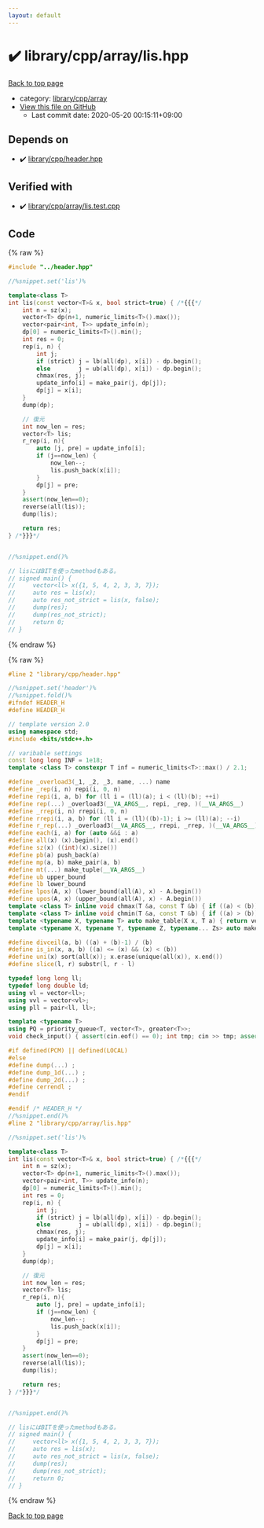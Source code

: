 ```yaml
---
layout: default
---
```


<!-- mathjax config similar to math.stackexchange -->
<script type="text/javascript" async
  src="https://cdnjs.cloudflare.com/ajax/libs/mathjax/2.7.5/MathJax.js?config=TeX-MML-AM_CHTML">
</script>
<script type="text/x-mathjax-config">
  MathJax.Hub.Config({
    TeX: { equationNumbers: { autoNumber: "AMS" }},
    tex2jax: {
      inlineMath: [ ['$','$'] ],
      processEscapes: true
    },
    "HTML-CSS": { matchFontHeight: false },
    displayAlign: "left",
    displayIndent: "2em"
  });
</script>

<script type="text/javascript" src="https://cdnjs.cloudflare.com/ajax/libs/jquery/3.4.1/jquery.min.js"></script>
<script src="https://cdn.jsdelivr.net/npm/jquery-balloon-js@1.1.2/jquery.balloon.min.js" integrity="sha256-ZEYs9VrgAeNuPvs15E39OsyOJaIkXEEt10fzxJ20+2I=" crossorigin="anonymous"></script>
<script type="text/javascript" src="../../../../assets/js/copy-button.js"></script>
<link rel="stylesheet" href="../../../../assets/css/copy-button.css" />


# :heavy_check_mark: library/cpp/array/lis.hpp

<a href="../../../../index.html">Back to top page</a>

* category: <a href="../../../../index.html#0e902850ca3e9230d87c81984f25b3bb">library/cpp/array</a>
* <a href="{{ site.github.repository_url }}/blob/master/library/cpp/array/lis.hpp">View this file on GitHub</a>
    - Last commit date: 2020-05-20 00:15:11+09:00




## Depends on

* :heavy_check_mark: <a href="../header.hpp.html">library/cpp/header.hpp</a>


## Verified with

* :heavy_check_mark: <a href="../../../../verify/library/cpp/array/lis.test.cpp.html">library/cpp/array/lis.test.cpp</a>


## Code

<a id="unbundled"></a>
{% raw %}
```cpp
#include "../header.hpp"

//%snippet.set('lis')%

template<class T>
int lis(const vector<T>& x, bool strict=true) { /*{{{*/
    int n = sz(x);
    vector<T> dp(n+1, numeric_limits<T>().max());
    vector<pair<int, T>> update_info(n);
    dp[0] = numeric_limits<T>().min();
    int res = 0;
    rep(i, n) {
        int j;
        if (strict) j = lb(all(dp), x[i]) - dp.begin();
        else        j = ub(all(dp), x[i]) - dp.begin();
        chmax(res, j);
        update_info[i] = make_pair(j, dp[j]);
        dp[j] = x[i];
    }
    dump(dp);

    // 復元
    int now_len = res;
    vector<T> lis;
    r_rep(i, n){
        auto [j, pre] = update_info[i];
        if (j==now_len) {
            now_len--;
            lis.push_back(x[i]);
        }
        dp[j] = pre;
    }
    assert(now_len==0);
    reverse(all(lis));
    dump(lis);

    return res;
} /*}}}*/


//%snippet.end()%

// lisにはBITを使ったmethodもある。
// signed main() {
//     vector<ll> x({1, 5, 4, 2, 3, 3, 7});
//     auto res = lis(x);
//     auto res_not_strict = lis(x, false);
//     dump(res);
//     dump(res_not_strict);
//     return 0;
// }

```
{% endraw %}

<a id="bundled"></a>
{% raw %}
```cpp
#line 2 "library/cpp/header.hpp"

//%snippet.set('header')%
//%snippet.fold()%
#ifndef HEADER_H
#define HEADER_H

// template version 2.0
using namespace std;
#include <bits/stdc++.h>

// varibable settings
const long long INF = 1e18;
template <class T> constexpr T inf = numeric_limits<T>::max() / 2.1;

#define _overload3(_1, _2, _3, name, ...) name
#define _rep(i, n) repi(i, 0, n)
#define repi(i, a, b) for (ll i = (ll)(a); i < (ll)(b); ++i)
#define rep(...) _overload3(__VA_ARGS__, repi, _rep, )(__VA_ARGS__)
#define _rrep(i, n) rrepi(i, 0, n)
#define rrepi(i, a, b) for (ll i = (ll)((b)-1); i >= (ll)(a); --i)
#define r_rep(...) _overload3(__VA_ARGS__, rrepi, _rrep, )(__VA_ARGS__)
#define each(i, a) for (auto &&i : a)
#define all(x) (x).begin(), (x).end()
#define sz(x) ((int)(x).size())
#define pb(a) push_back(a)
#define mp(a, b) make_pair(a, b)
#define mt(...) make_tuple(__VA_ARGS__)
#define ub upper_bound
#define lb lower_bound
#define lpos(A, x) (lower_bound(all(A), x) - A.begin())
#define upos(A, x) (upper_bound(all(A), x) - A.begin())
template <class T> inline void chmax(T &a, const T &b) { if ((a) < (b)) (a) = (b); }
template <class T> inline void chmin(T &a, const T &b) { if ((a) > (b)) (a) = (b); }
template <typename X, typename T> auto make_table(X x, T a) { return vector<T>(x, a); }
template <typename X, typename Y, typename Z, typename... Zs> auto make_table(X x, Y y, Z z, Zs... zs) { auto cont = make_table(y, z, zs...); return vector<decltype(cont)>(x, cont); }

#define divceil(a, b) ((a) + (b)-1) / (b)
#define is_in(x, a, b) ((a) <= (x) && (x) < (b))
#define uni(x) sort(all(x)); x.erase(unique(all(x)), x.end())
#define slice(l, r) substr(l, r - l)

typedef long long ll;
typedef long double ld;
using vl = vector<ll>;
using vvl = vector<vl>;
using pll = pair<ll, ll>;

template <typename T>
using PQ = priority_queue<T, vector<T>, greater<T>>;
void check_input() { assert(cin.eof() == 0); int tmp; cin >> tmp; assert(cin.eof() == 1); }

#if defined(PCM) || defined(LOCAL)
#else
#define dump(...) ;
#define dump_1d(...) ;
#define dump_2d(...) ;
#define cerrendl ;
#endif

#endif /* HEADER_H */
//%snippet.end()%
#line 2 "library/cpp/array/lis.hpp"

//%snippet.set('lis')%

template<class T>
int lis(const vector<T>& x, bool strict=true) { /*{{{*/
    int n = sz(x);
    vector<T> dp(n+1, numeric_limits<T>().max());
    vector<pair<int, T>> update_info(n);
    dp[0] = numeric_limits<T>().min();
    int res = 0;
    rep(i, n) {
        int j;
        if (strict) j = lb(all(dp), x[i]) - dp.begin();
        else        j = ub(all(dp), x[i]) - dp.begin();
        chmax(res, j);
        update_info[i] = make_pair(j, dp[j]);
        dp[j] = x[i];
    }
    dump(dp);

    // 復元
    int now_len = res;
    vector<T> lis;
    r_rep(i, n){
        auto [j, pre] = update_info[i];
        if (j==now_len) {
            now_len--;
            lis.push_back(x[i]);
        }
        dp[j] = pre;
    }
    assert(now_len==0);
    reverse(all(lis));
    dump(lis);

    return res;
} /*}}}*/


//%snippet.end()%

// lisにはBITを使ったmethodもある。
// signed main() {
//     vector<ll> x({1, 5, 4, 2, 3, 3, 7});
//     auto res = lis(x);
//     auto res_not_strict = lis(x, false);
//     dump(res);
//     dump(res_not_strict);
//     return 0;
// }

```
{% endraw %}

<a href="../../../../index.html">Back to top page</a>

